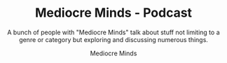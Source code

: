 ---
title: "Mediocre Minds - Podcast"
subtitle: "A bunch of people with &quot;Mediocre Minds&quot; talk about stuff not limiting to a genre or category but exploring and discussing numerous things."
author: "Mediocre Minds"
email: "mediocreminds.mm@gmail.com"
image: "MMLogoBlackWhiteBG.png"
description: "A bunch of people with &quot;Mediocre Minds&quot; talk about stuff not limiting to a genre or category but exploring and discussing numerous things."
language: "tel"
link: "https://mediocreminds.vercel.app"
categories: "Tech,Movies,Finance"
copyright: "2022 Mediocre Minds"
country: "in us ca"
---